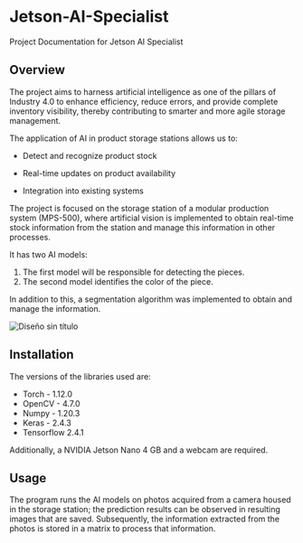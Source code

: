 # Jetson-AI-Specialist

Project Documentation for Jetson AI Specialist

## Overview

The project aims to harness artificial intelligence as one of the pillars of Industry 4.0 to enhance efficiency, reduce errors, and provide complete inventory visibility, thereby contributing to smarter and more agile storage management.

The application of AI in product storage stations allows us to:

* Detect and recognize product stock

* Real-time updates on product availability

* Integration into existing systems

The project is focused on the storage station of a modular production system (MPS-500), where artificial vision is implemented to obtain real-time stock information from the station and manage this information in other processes.

It has two AI models:

1. The first model will be responsible for detecting the pieces.
2. The second model identifies the color of the piece.

In addition to this, a segmentation algorithm was implemented to obtain and manage the information.

![Diseño sin título](https://github.com/alejo-jose/Jetson-AI-Specialist/assets/67164878/a64e74c0-adf6-4bdd-92e2-c46560a0a235)

## Installation
The versions of the libraries used are:
* Torch - 1.12.0
* OpenCV - 4.7.0
* Numpy - 1.20.3
* Keras - 2.4.3
* Tensorflow 2.4.1

Additionally, a NVIDIA Jetson Nano 4 GB and a webcam are required.

## Usage

The program runs the AI models on photos acquired from a camera housed in the storage station; the prediction results can be observed in resulting images that are saved. 
Subsequently, the information extracted from the photos is stored in a matrix to process that information.








